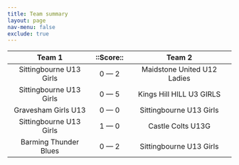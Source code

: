 ```yaml
---
title: Team summary
layout: page
nav-menu: false
exclude: true
---
```




|         Team 1          |  ::Score::  |           Team 2            |
|:-----------------------:|:-----------:|:---------------------------:|
| Sittingbourne U13 Girls | 0 &mdash; 2 | Maidstone United U12 Ladies |
| Sittingbourne U13 Girls | 0 &mdash; 5 |  Kings Hill HILL U3 GIRLS   |
|   Gravesham Girls U13   | 0 &mdash; 0 |   Sittingbourne U13 Girls   |
| Sittingbourne U13 Girls | 1 &mdash; 0 |      Castle Colts U13G      |
|  Barming Thunder Blues  | 0 &mdash; 2 |   Sittingbourne U13 Girls   |

 <br /><br /><br />